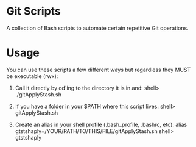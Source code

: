 # Git Scripts
A collection of Bash scripts to automate certain repetitive Git operations.

# Usage

You can use these scripts a few different ways but regardless they MUST be executable (rwx):

1. Call it directly by cd'ing to the directory it is in and:
      shell> ./gitApplyStash.sh <NUM>

2. If you have a folder in your $PATH where this script lives:
      shell> gitApplyStash.sh <NUM>

3. Create an alias in your shell profile (.bash_profile, .bashrc, etc):
      alias gtstshaply=/YOUR/PATH/TO/THIS/FILE/gitApplyStash.sh
      shell> gtstshaply <NUM>
